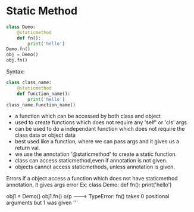 # Static Method

```python
class Demo:
    @staticmethod
    def fn():
        print('hello')
Demo.fn()
obj = Demo()
obj.fn()
```

Syntax:

```python
class class_name:
    @staticmethod
    def function_name():
        print('hello')
class_name.function_name()
```

* a function which can be accessed by both class and object
* used to create functions which does not require any 'self' or 'cls' args.
* can be used to do a independant function which does not require the class data or object data
* best used like a function, where we can pass args and it gives us a return val.
* we use the annotation '@staticmethod' to create a static function.
* class can access staticmethod,even if annotation is not given.
* objects cannot access staticmethods, unless annotation is given.

Errors if a object access a function which does not have staticmethod annotation, it gives args error Ex: class Demo: def fn\(\): print\('hello'\)

obj1 = Demo\(\) obj1.fn\(\) o/p ---&gt; TypeError: fn\(\) takes 0 positional arguments but 1 was given '''

